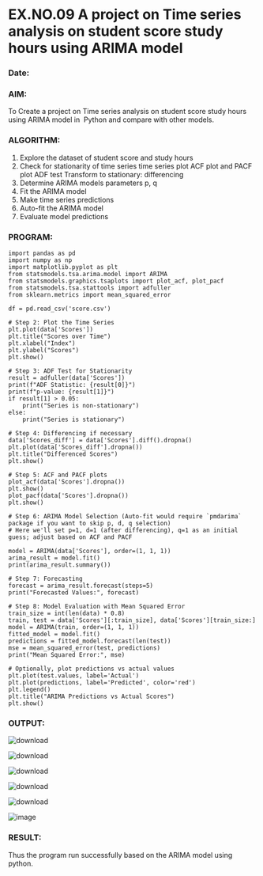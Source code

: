 # EX.NO.09        A project on Time series analysis on student score study hours using ARIMA model 
### Date: 

### AIM:
To Create a project on Time series analysis on student score study hours using ARIMA model in  Python and compare with other models.
### ALGORITHM:
1. Explore the dataset of student score and study hours 
2. Check for stationarity of time series time series plot
   ACF plot and PACF plot
   ADF test
   Transform to stationary: differencing
3. Determine ARIMA models parameters p, q
4. Fit the ARIMA model
5. Make time series predictions
6. Auto-fit the ARIMA model
7. Evaluate model predictions
### PROGRAM:

```
import pandas as pd
import numpy as np
import matplotlib.pyplot as plt
from statsmodels.tsa.arima.model import ARIMA
from statsmodels.graphics.tsaplots import plot_acf, plot_pacf
from statsmodels.tsa.stattools import adfuller
from sklearn.metrics import mean_squared_error

df = pd.read_csv('score.csv')

# Step 2: Plot the Time Series
plt.plot(data['Scores'])
plt.title("Scores over Time")
plt.xlabel("Index")
plt.ylabel("Scores")
plt.show()

# Step 3: ADF Test for Stationarity
result = adfuller(data['Scores'])
print(f"ADF Statistic: {result[0]}")
print(f"p-value: {result[1]}")
if result[1] > 0.05:
    print("Series is non-stationary")
else:
    print("Series is stationary")

# Step 4: Differencing if necessary
data['Scores_diff'] = data['Scores'].diff().dropna()
plt.plot(data['Scores_diff'].dropna())
plt.title("Differenced Scores")
plt.show()

# Step 5: ACF and PACF plots
plot_acf(data['Scores'].dropna())
plt.show()
plot_pacf(data['Scores'].dropna())
plt.show()

# Step 6: ARIMA Model Selection (Auto-fit would require `pmdarima` package if you want to skip p, d, q selection)
# Here we'll set p=1, d=1 (after differencing), q=1 as an initial guess; adjust based on ACF and PACF

model = ARIMA(data['Scores'], order=(1, 1, 1))
arima_result = model.fit()
print(arima_result.summary())

# Step 7: Forecasting
forecast = arima_result.forecast(steps=5)
print("Forecasted Values:", forecast)

# Step 8: Model Evaluation with Mean Squared Error
train_size = int(len(data) * 0.8)
train, test = data['Scores'][:train_size], data['Scores'][train_size:]
model = ARIMA(train, order=(1, 1, 1))
fitted_model = model.fit()
predictions = fitted_model.forecast(len(test))
mse = mean_squared_error(test, predictions)
print("Mean Squared Error:", mse)

# Optionally, plot predictions vs actual values
plt.plot(test.values, label='Actual')
plt.plot(predictions, label='Predicted', color='red')
plt.legend()
plt.title("ARIMA Predictions vs Actual Scores")
plt.show()
```
### OUTPUT:
![download](https://github.com/user-attachments/assets/a2724231-f9b9-4c98-84c1-8ef7bf123f94)

![download](https://github.com/user-attachments/assets/0bf94de7-d44a-4264-8452-ec68916b902c)

![download](https://github.com/user-attachments/assets/458b8a13-eb10-4993-be77-f7bdf59871cf)

![download](https://github.com/user-attachments/assets/7970fa27-276b-414d-9b61-de37547a9057)

![download](https://github.com/user-attachments/assets/86240b74-af60-4fec-8420-9691e1d85b60)

![image](https://github.com/user-attachments/assets/217f403d-7e57-4b29-a11e-406717346756)


### RESULT:
Thus the program run successfully based on the ARIMA model using python.

